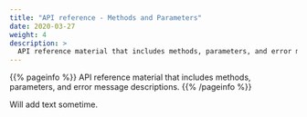 ```yaml
---
title: "API reference - Methods and Parameters"
date: 2020-03-27
weight: 4
description: >
  API reference material that includes methods, parameters, and error message descriptions
---
```


{{% pageinfo %}}
API reference material that includes methods, parameters, and error message descriptions.
{{% /pageinfo %}}

Will add text sometime. 